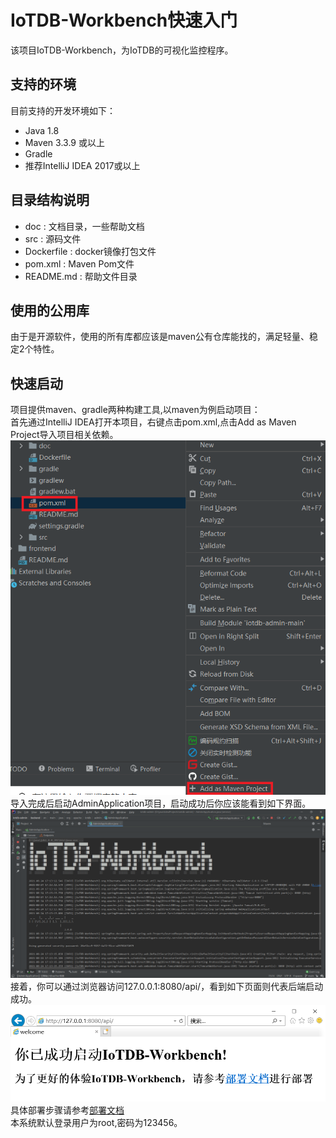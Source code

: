 # IoTDB-Workbench快速入门

该项目IoTDB-Workbench，为IoTDB的可视化监控程序。

## 支持的环境

目前支持的开发环境如下：

- Java 1.8
- Maven 3.3.9 或以上
- Gradle
- 推荐IntelliJ IDEA 2017或以上

## 目录结构说明

- doc : 文档目录，一些帮助文档
- src : 源码文件
- Dockerfile : docker镜像打包文件
- pom.xml : Maven Pom文件
- README.md : 帮助文件目录

## 使用的公用库

由于是开源软件，使用的所有库都应该是maven公有仓库能找的，满足轻量、稳定2个特性。

## 快速启动

项目提供maven、gradle两种构建工具,以maven为例启动项目：  
首先通过IntelliJ IDEA打开本项目，右键点击pom.xml,点击Add as Maven Project导入项目相关依赖。
![](image/pom.PNG)  
导入完成后启动AdminApplication项目，启动成功后你应该能看到如下界面。  
![](image/启动成功.PNG)  
接着，你可以通过浏览器访问127.0.0.1:8080/api/，看到如下页面则代表后端启动成功。
![](image/welcome.PNG)  
具体部署步骤请参考[部署文档](deploy.md)  
本系统默认登录用户为root,密码为123456。  